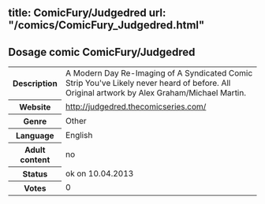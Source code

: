 title: ComicFury/Judgedred
url: "/comics/ComicFury_Judgedred.html"
---
Dosage comic ComicFury/Judgedred
-----------------------------------------

<table class="comicinfo">
<tr>
<th>Description</th><td>A Modern Day Re-Imaging of A Syndicated Comic Strip You've Likely never heard of before. All Original artwork by Alex Graham/Michael Martin.</td>
</tr>
<tr>
<th>Website</th><td><a href="http://judgedred.thecomicseries.com/">http://judgedred.thecomicseries.com/</a></td>
</tr>
<tr>
<th>Genre</th><td>Other</td>
</tr>
<tr>
<th>Language</th><td>English</td>
</tr>
<tr>
<th>Adult content</th><td>no</td>
</tr>
<tr>
<th>Status</th><td>ok on 10.04.2013</td>
</tr>
<tr>
<th>Votes</th><td>0</div></td>
</tr>
</table>
